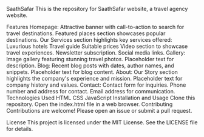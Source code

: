 SaathSafar
This is the repository for SaathSafar website, a travel agency website.

Features
Homepage:
Attractive banner with call-to-action to search for travel destinations.
Featured places section showcases popular destinations.
Our Services section highlights key services offered:
Luxurious hotels
Travel guide
Suitable prices
Video section to showcase travel experiences.
Newsletter subscription.
Social media links.
Gallery:
Image gallery featuring stunning travel photos.
Placeholder text for description.
Blog:
Recent blog posts with dates, author names, and snippets.
Placeholder text for blog content.
About:
Our Story section highlights the company's experience and mission.
Placeholder text for company history and values.
Contact:
Contact form for inquiries.
Phone number and address for contact.
Email address for communication.
Technologies Used
HTML
CSS
JavaScript
Installation and Usage
Clone this repository.
Open the index.html file in a web browser.
Contributing
Contributions are welcome! Please open an issue or submit a pull request.

License
This project is licensed under the MIT License. See the LICENSE file for details.
